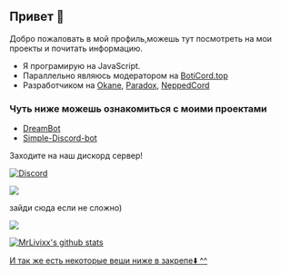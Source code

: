 ## Привет 👋

Добро пожаловать в мой профиль,можешь тут посмотреть на мои проекты и почитать информацию.
- Я програмирую на JavaScript.
- Параллельно являюсь модератором на [BotiCord.top](https://boticord.top)
- Разработчиком на [Okane](https://discord.gg/XPrJgtS), [Paradox](https://sdc.ru/paradox), [NeppedCord](https://discord.gg/neppedcord)
### Чуть ниже можешь ознакомиться с моими проектами
- [DreamBot](https://github.com/sqdshcom/dreambot-v2)
- [Simple-Discord-bot](https://github.com/sqdshcom/simple-discord-bot)

Заходите на наш дискорд сервер! 

[![Discord](https://discordapp.com/api/guilds/662635194884292611/widget.png)](https://discord.gg/GG9Dkhg)

<a href="https://discord.gg/GG9Dkhg"><img src="https://invidget.switchblade.xyz/GG9Dkhg?theme=light" /></a>
    
зайди сюда если не сложно)

<a href="https://discord.gg/pe8bAHB"><img src="https://invidget.switchblade.xyz/pe8bAHB?theme=light" /></a>



<a href="https://github.com/MrLivixx">
  <img align="center" src="https://github-readme-stats.anuraghazra1.vercel.app/api?username=MrLivixx&show_icons=true&include_all_commits=true&theme=synthwave" alt="MrLivixx's github stats"
</a>
 


И так же есть некоторые веши ниже в закрепе⬇️ ^^ 


